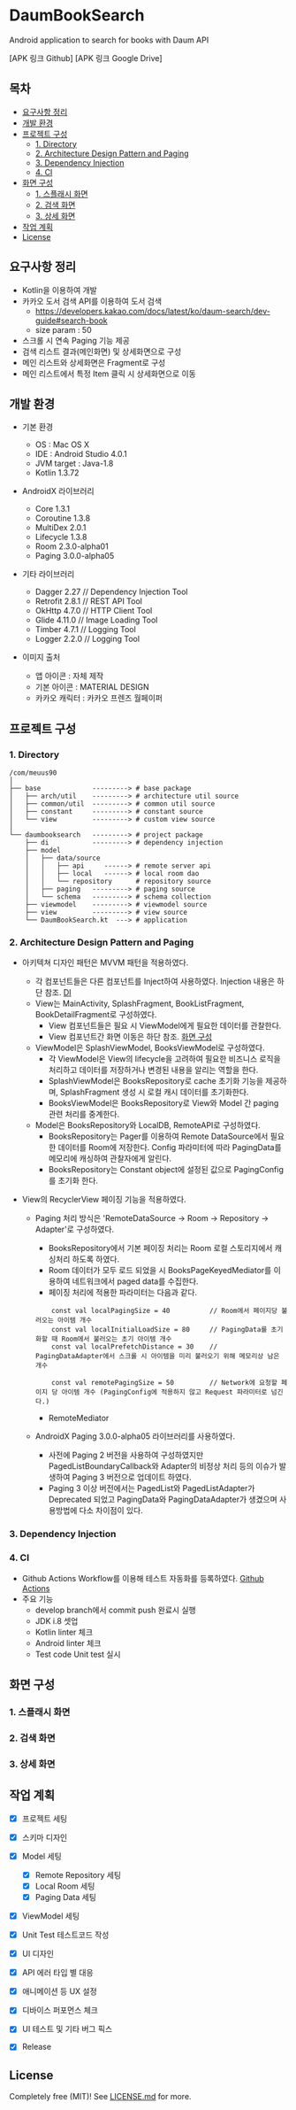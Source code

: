 # DaumBookSearch
Android application to search for books with Daum API

[APK 링크 Github]
[APK 링크 Google Drive]


## 목차

- [요구사항 정리](#요구사항-정리)
- [개발 환경](#개발-환경)
- [프로젝트 구성](#프로젝트-구성)
    - [1. Directory](#1-Directory)
    - [2. Architecture Design Pattern and Paging](#2-Architecture-Design-Pattern-and-Paging)
    - [3. Dependency Injection](#3-Dependency-Injection)
    - [4. CI](#4-CI)
- [화면 구성](#화면-구성)
    - [1. 스플래시 화면](#1-스플래시-화면)
    - [2. 검색 화면](#2-검색-화면)
    - [3. 상세 화면](#3-상세-화면)
- [작업 계획](#작업-계획)
- [License](#license)
    
    
## 요구사항 정리

  * Kotlin을 이용하여 개발
  * 카카오 도서 검색 API를 이용하여 도서 검색
    * https://developers.kakao.com/docs/latest/ko/daum-search/dev-guide#search-book
    * size param : 50
  * 스크롤 시 연속 Paging 기능 제공
  * 검색 리스트 결과(메인화면) 및 상세화면으로 구성
  * 메인 리스트와 상세화면은 Fragment로 구성
  * 메인 리스트에서 특정 Item 클릭 시 상세화면으로 이동
  

## 개발 환경

  * 기본 환경
    * OS : Mac OS X
    * IDE : Android Studio 4.0.1
    * JVM target : Java-1.8
    * Kotlin 1.3.72
  
  * AndroidX 라이브러리
    * Core 1.3.1
    * Coroutine 1.3.8
    * MultiDex 2.0.1
    * Lifecycle 1.3.8
    * Room 2.3.0-alpha01
    * Paging 3.0.0-alpha05

  * 기타 라이브러리
    * Dagger 2.27       // Dependency Injection Tool
    * Retrofit 2.8.1    // REST API Tool
    * OkHttp 4.7.0      // HTTP Client Tool
    * Glide 4.11.0      // Image Loading Tool
    * Timber 4.7.1      // Logging Tool
    * Logger 2.2.0      // Logging Tool
    
  * 이미지 출처
    * 앱 아이콘 : 자체 제작
    * 기본 아이콘 : MATERIAL DESIGN
    * 카카오 캐릭터 : 카카오 프렌즈 월페이퍼
    
    
## 프로젝트 구성

### 1. Directory

```
/com/meuus90
│
├── base             ---------> # base package
│   ├── arch/util    ---------> # architecture util source
│   ├── common/util  ---------> # common util source
│   ├── constant     ---------> # constant source
│   └── view         ---------> # custom view source
│
└── daumbooksearch   ---------> # project package
    ├── di           ---------> # dependency injection
    ├── model
    │   ├── data/source
    │   │   ├── api     ------> # remote server api
    │   │   ├── local   ------> # local room dao
    │   │   └── repository      # repository source
    │   ├── paging   ---------> # paging source
    │   └── schema   ---------> # schema collection
    ├── viewmodel    ---------> # viewmodel source
    ├── view         ---------> # view source
    └── DaumBookSearch.kt  ---> # application
```

### 2. Architecture Design Pattern and Paging

  * 아키텍쳐 디자인 패턴은 MVVM 패턴을 적용하였다.
    * 각 컴포넌트들은 다른 컴포넌트를 Inject하여 사용하였다. Injection 내용은 하단 참조. [DI](#Dependency-Injection)
    * View는 MainActivity, SplashFragment, BookListFragment, BookDetailFragment로 구성하였다.
        * View 컴포넌트들은 필요 시 ViewModel에게 필요한 데이터를 관찰한다.
        * View 컴포넌트간 화면 이동은 하단 참조. [화면 구성](#화면-구성)
    * ViewModel은 SplashViewModel, BooksViewModel로 구성하였다.
        * 각 ViewModel은 View의 lifecycle을 고려하여 필요한 비즈니스 로직을 처리하고 데이터를 저장하거나 변경된 내용을 알리는 역할을 한다.
        * SplashViewModel은 BooksRepository로 cache 초기화 기능을 제공하며, SplashFragment 생성 시 로컬 캐시 데이터를 초기화한다.
        * BooksViewModel은 BooksRepository로 View와 Model 간 paging 관련 처리를 중계한다.
    * Model은 BooksRepository와 LocalDB, RemoteAPI로 구성하였다.
        * BooksRepository는 Pager를 이용하여 Remote DataSource에서 필요한 데이터를 Room에 저장한다. Config 파라미터에 따라 PagingData를 메모리에 캐싱하여 관찰자에게 알린다.
        * BooksRepository는 Constant object에 설정된 값으로 PagingConfig를 초기화 한다.
        
  * View의 RecyclerView 페이징 기능을 적용하였다.
    * Paging 처리 방식은 'RemoteDataSource -> Room -> Repository -> Adapter'로 구성하였다.
        * BooksRepository에서 기본 페이징 처리는 Room 로컬 스토리지에서 캐싱처리 하도록 하였다.
        * Room 데이터가 모두 로드 되었을 시 BooksPageKeyedMediator를 이용하여 네트워크에서 paged data를 수집한다.
        * 페이징 처리에 적용한 파라미터는 다음과 같다.
        ```
            const val localPagingSize = 40          // Room에서 페이지당 불러오는 아이템 개수
            const val localInitialLoadSize = 80     // PagingData를 초기화할 때 Room에서 불러오는 초기 아이템 개수
            const val localPrefetchDistance = 30    // PagingDataAdapter에서 스크롤 시 아이템을 미리 불러오기 위해 메모리상 남은 개수

            const val remotePagingSize = 50         // Network에 요청할 페이지 당 아이템 개수 (PagingConfig에 적용하지 않고 Request 파라미터로 넘긴다.)
        ```

        * RemoteMediator
    * AndroidX Paging 3.0.0-alpha05 라이브러리를 사용하였다.
        * 사전에 Paging 2 버전을 사용하여 구성하였지만 PagedListBoundaryCallback와 Adapter의 비정상 처리 등의 이슈가 발생하여 Paging 3 버전으로 업데이트 하였다.
        * Paging 3 이상 버전에서는 PagedList와 PagedListAdapter가 Deprecated 되었고 PagingData와 PagingDataAdapter가 생겼으며 사용방법에 다소 차이점이 있다.
      


### 3. Dependency Injection



### 4. CI

  * Github Actions Workflow를 이용해 테스트 자동화를 등록하였다. [Github Actions](https://github.com/meuus90/DaumBookSearch/actions)
  * 주요 기능
    * develop branch에서 commit push 완료시 실행
    * JDK i.8 셋업
    * Kotlin linter 체크
    * Android linter 체크
    * Test code Unit test 실시



## 화면 구성

### 1. 스플래시 화면


### 2. 검색 화면


### 3. 상세 화면


## 작업 계획
- [x] 프로젝트 세팅
- [x] 스키마 디자인
- [x] Model 세팅
    - [x] Remote Repository 세팅
    - [x] Local Room 세팅
    - [x] Paging Data 세팅
- [x] ViewModel 세팅
- [x] Unit Test 테스트코드 작성
- [x] UI 디자인
- [x] API 에러 타입 별 대응
- [x] 애니메이션 등 UX 설정
- [x] 디바이스 퍼포먼스 체크
- [x] UI 테스트 및 기타 버그 픽스
- [x] Release


## License

Completely free (MIT)! See [LICENSE.md](LICENSE.md) for more.
